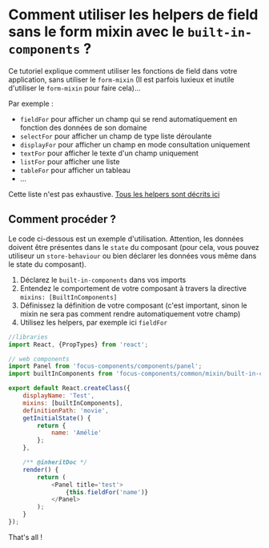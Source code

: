 # Comment utiliser les helpers de field sans le form mixin avec le `built-in-components` ?

Ce tutoriel explique comment utiliser les fonctions de field dans votre application, sans utiliser le `form-mixin` (Il est parfois luxieux et inutile d'utiliser le `form-mixin` pour faire cela)...

Par exemple :
* `fieldFor` pour afficher un champ qui se rend automatiquement en fonction des données de son domaine
* `selectFor` pour afficher un champ de type liste déroulante
* `displayFor` pour afficher un champ en mode consultation uniquement
* `textFor` pour afficher le texte d'un champ uniquement
* `listFor` pour afficher une liste
* `tableFor` pour afficher un tableau
* ...    

Cette liste n'est pas exhaustive. [Tous les helpers sont décrits ici](https://github.com/KleeGroup/focus-components/blob/develop/src/common/mixin/built-in-components.js)

## Comment procéder ?

Le code ci-dessous est un exemple d'utilisation. Attention, les données doivent être présentes dans le `state` du composant (pour cela, vous pouvez utiliseur un `store-behaviour` ou bien déclarer les données vous même dans le state du composant).

1. Déclarez le `built-in-components` dans vos imports
2. Entendez le comportement de votre composant à travers la directive `mixins: [BuiltInComponents]`
3. Définissez la définition de votre composant (c'est important, sinon le mixin ne sera pas comment rendre automatiquement votre champ)
4. Utilisez les helpers, par exemple ici `fieldFor`

```javascript
//libraries
import React, {PropTypes} from 'react';

// web components
import Panel from 'focus-components/components/panel';
import builtInComponents from 'focus-components/common/mixin/built-in-components';

export default React.createClass({
    displayName: 'Test',
    mixins: [builtInComponents],
    definitionPath: 'movie',
    getInitialState() {
        return {
            name: 'Amélie'
        };
    },

    /** @inheritDoc */
    render() {
        return (
            <Panel title='test'>
                {this.fieldFor('name')}
            </Panel>
        );
    }
});
```

That's all !
